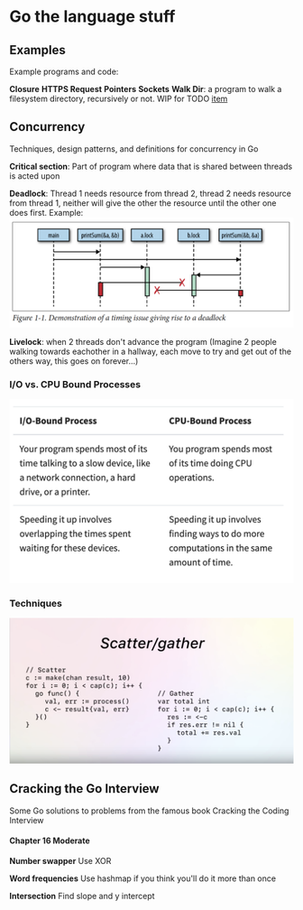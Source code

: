 # Go the language stuff


## Examples

Example programs and code:


**Closure**
**HTTPS Request**
**Pointers**
**Sockets**
**Walk Dir**: a program to walk a filesystem directory, recursively or not. WIP for TODO [item](../TODO.md)

## Concurrency

Techniques, design patterns, and definitions for concurrency in Go

**Critical section**: Part of program where data that is shared between threads is acted upon

**Deadlock**: Thread 1 needs resource from thread 2, thread 2 needs resource from thread 1, neither will give the other the resource until the other one does first.
Example:
![](../assets/concurrency_deadlock_example.png)


**Livelock**: when 2 threads don't advance the program
(Imagine 2 people walking towards eachother in a hallway, each move to try and get out of the others way, this goes on forever...)


### I/O vs. CPU Bound Processes
![](../assets/concurrency_io_cpu_bound.png)

### Techniques
![](../assets/concurrency_scatter_gather.png)



## Cracking the Go Interview

Some Go solutions to problems from the famous book Cracking the Coding Interview

#### Chapter 16 Moderate
**Number swapper**
Use XOR

**Word frequencies**
Use hashmap if you think you'll do it more than once

**Intersection**
Find slope and y intercept